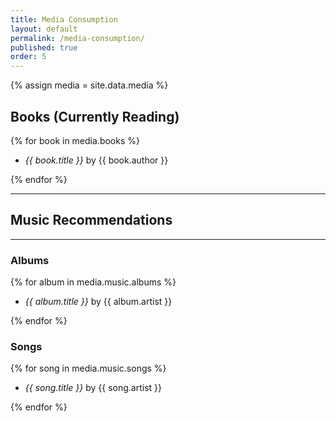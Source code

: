 ```yaml
---
title: Media Consumption
layout: default
permalink: /media-consumption/
published: true
order: 5
---
```


{% assign media = site.data.media %}

## Books (Currently Reading)

{% for book in media.books %}

- *{{ book.title }}* by {{ book.author }}

{% endfor %}

---

## Music Recommendations

---

### Albums

{% for album in media.music.albums %}

- *{{ album.title }}* by {{ album.artist }}

{% endfor %}

### Songs

{% for song in media.music.songs %}

- *{{ song.title }}* by {{ song.artist }}

{% endfor %}
